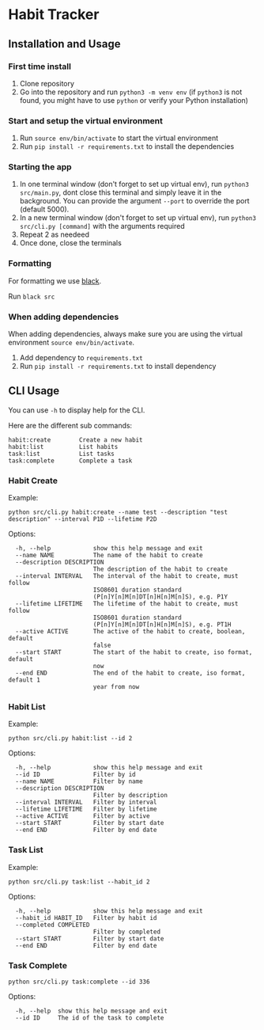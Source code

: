 # Habit Tracker

## Installation and Usage

### First time install

1. Clone repository
2. Go into the repository and run `python3 -m venv env` (if `python3` is not found, you might have to use `python` or verify your Python installation)

### Start and setup the virtual environment

1. Run `source env/bin/activate` to start the virtual environment
2. Run `pip install -r requirements.txt` to install the dependencies

### Starting the app

1. In one terminal window (don't forget to set up virtual env), run `python3 src/main.py`, dont close this terminal and simply leave it in the background. You can provide the argument `--port` to override the port (default 5000).
2. In a new terminal window (don't forget to set up virtual env), run `python3 src/cli.py [command]` with the arguments required
3. Repeat 2 as needeed
4. Once done, close the terminals

### Formatting

For formatting we use [black](https://pypi.org/project/black/).

Run `black src`

### When adding dependencies

When adding dependencies, always make sure you are using the virtual environment `source env/bin/activate`.

1. Add dependency to `requirements.txt`
2. Run `pip install -r requirements.txt` to install dependency

## CLI Usage

You can use `-h` to display help for the CLI.

Here are the different sub commands:

```
habit:create        Create a new habit
habit:list          List habits
task:list           List tasks
task:complete       Complete a task
```

### Habit Create

Example:

```
python src/cli.py habit:create --name test --description "test description" --interval P1D --lifetime P2D
```

Options:

```
  -h, --help            show this help message and exit
  --name NAME           The name of the habit to create
  --description DESCRIPTION
                        The description of the habit to create
  --interval INTERVAL   The interval of the habit to create, must follow
                        ISO8601 duration standard
                        (P[n]Y[n]M[n]DT[n]H[n]M[n]S), e.g. P1Y
  --lifetime LIFETIME   The lifetime of the habit to create, must follow
                        ISO8601 duration standard
                        (P[n]Y[n]M[n]DT[n]H[n]M[n]S), e.g. PT1H
  --active ACTIVE       The active of the habit to create, boolean, default
                        false
  --start START         The start of the habit to create, iso format, default
                        now
  --end END             The end of the habit to create, iso format, default 1
                        year from now
```

### Habit List

Example:

```
python src/cli.py habit:list --id 2
```

Options:

```
  -h, --help            show this help message and exit
  --id ID               Filter by id
  --name NAME           Filter by name
  --description DESCRIPTION
                        Filter by description
  --interval INTERVAL   Filter by interval
  --lifetime LIFETIME   Filter by lifetime
  --active ACTIVE       Filter by active
  --start START         Filter by start date
  --end END             Filter by end date
```

### Task List

Example:

```
python src/cli.py task:list --habit_id 2
```

Options:

```
  -h, --help            show this help message and exit
  --habit_id HABIT_ID   Filter by habit id
  --completed COMPLETED
                        Filter by completed
  --start START         Filter by start date
  --end END             Filter by end date
```

### Task Complete

```
python src/cli.py task:complete --id 336
```

Options:

```
  -h, --help  show this help message and exit
  --id ID     The id of the task to complete
```
